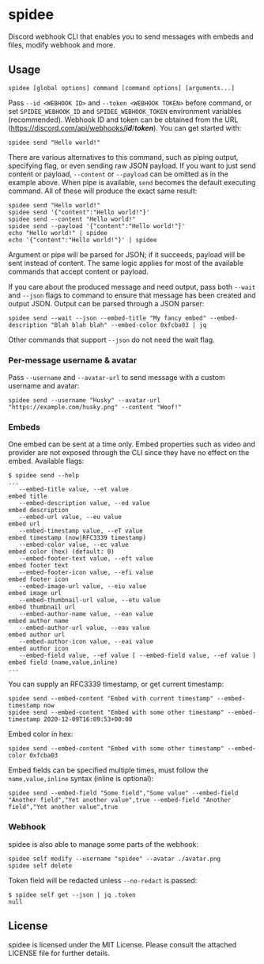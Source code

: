 # spidee

Discord webhook CLI that enables you to send messages with embeds and files, modify webhook and more.

## Usage

`spidee [global options] command [command options] [arguments...]`

Pass `--id <WEBHOOK ID>` and `--token <WEBHOOK TOKEN>` before command, or set `SPIDEE_WEBHOOK_ID` and `SPIDEE_WEBHOOK_TOKEN` environment variables (recommended). Webhook ID and token can be obtained from the URL (<https://discord.com/api/webhooks/>***id***/***token***). You can get started with:

```shell
spidee send "Hello world!"
```

There are various alternatives to this command, such as piping output, specifying flag, or even sending raw JSON payload. If you want to just send content or payload, `--content` or `--payload` can be omitted as in the example above. When pipe is available, `send` becomes the default executing command. All of these will produce the exact same result:

```shell
spidee send "Hello world!"
spidee send '{"content":"Hello world!"}'
spidee send --content "Hello world!"
spidee send --payload '{"content":"Hello world!"}'
echo "Hello world!" | spidee
echo '{"content":"Hello world!"}' | spidee
```

Argument or pipe will be parsed for JSON; if it succeeds, payload will be sent instead of content. The same logic applies for most of the available commands that accept content or payload.

If you care about the produced message and need output, pass both `--wait` and `--json` flags to command to ensure that message has been created and output JSON. Output can be parsed through a JSON parser:

```shell
spidee send --wait --json --embed-title "My fancy embed" --embed-description "Blah blah blah" --embed-color 0xfcba03 | jq
```

Other commands that support `--json` do not need the wait flag.

### Per-message username & avatar

Pass `--username` and `--avatar-url` to send message with a custom username and avatar:

```shell
spidee send --username "Husky" --avatar-url "https://example.com/husky.png" --content "Woof!"
```

### Embeds

One embed can be sent at a time only. Embed properties such as video and provider are not exposed through the CLI since they have no effect on the embed. Available flags:

```shell
$ spidee send --help
...
   --embed-title value, --et value                                      embed title
   --embed-description value, --ed value                                embed description
   --embed-url value, --eu value                                        embed url
   --embed-timestamp value, --eT value                                  embed timestamp (now|RFC3339 timestamp)
   --embed-color value, --ec value                                      embed color (hex) (default: 0)
   --embed-footer-text value, --eft value                               embed footer text
   --embed-footer-icon value, --efi value                               embed footer icon
   --embed-image-url value, --eiu value                                 embed image url
   --embed-thumbnail-url value, --etu value                             embed thumbnail url
   --embed-author-name value, --ean value                               embed author name
   --embed-author-url value, --eau value                                embed author url
   --embed-author-icon value, --eai value                               embed author icon
   --embed-field value, --ef value [ --embed-field value, --ef value ]  embed field (name,value,inline)
...
```

You can supply an RFC3339 timestamp, or get current timestamp:

```shell
spidee send --embed-content "Embed with current timestamp" --embed-timestamp now
spidee send --embed-content "Embed with some other timestamp" --embed-timestamp 2020-12-09T16:09:53+00:00
```

Embed color in hex:

```shell
spidee send --embed-content "Embed with some other timestamp" --embed-color 0xfcba03
```

Embed fields can be specified multiple times, must follow the `name,value,inline` syntax (inline is optional):

```shell
spidee send --embed-field "Some field","Some value" --embed-field "Another field","Yet another value",true --embed-field "Another field","Yet another value",true
```

### Webhook

spidee is also able to manage some parts of the webhook:

```shell
spidee self modify --username "spidee" --avatar ./avatar.png
spidee self delete
```

Token field will be redacted unless `--no-redact` is passed:

```shell
$ spidee self get --json | jq .token
null
```

## License

spidee is licensed under the MIT License. Please consult the attached LICENSE file for further details.
